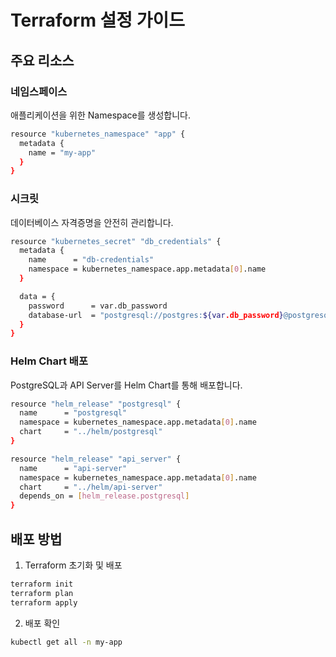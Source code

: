 # Terraform 설정 가이드
## 주요 리소스

### 네임스페이스
애플리케이션을 위한 Namespace를 생성합니다.

```bash
resource "kubernetes_namespace" "app" {
  metadata {
    name = "my-app"
  }
}
```

### 시크릿
데이터베이스 자격증명을 안전히 관리합니다.
```bash
resource "kubernetes_secret" "db_credentials" {
  metadata {
    name      = "db-credentials"
    namespace = kubernetes_namespace.app.metadata[0].name
  }

  data = {
    password      = var.db_password
    database-url  = "postgresql://postgres:${var.db_password}@postgresql:5432/apidb"
  }
}
```

### Helm Chart 배포
PostgreSQL과 API Server를 Helm Chart를 통해 배포합니다.

```bash
resource "helm_release" "postgresql" {
  name      = "postgresql"
  namespace = kubernetes_namespace.app.metadata[0].name
  chart     = "../helm/postgresql"
}

resource "helm_release" "api_server" {
  name      = "api-server"
  namespace = kubernetes_namespace.app.metadata[0].name
  chart     = "../helm/api-server"
  depends_on = [helm_release.postgresql]
}
```

## 배포 방법
1. Terraform 초기화 및 배포
```bash
terraform init
terraform plan
terraform apply
```

2. 배포 확인
```bash
kubectl get all -n my-app
```